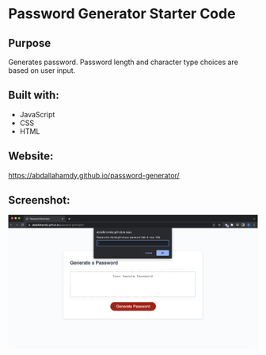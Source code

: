 # Password Generator Starter Code

## Purpose
Generates password. Password length and character type choices are based on user input.

## Built with: 
* JavaScript
* CSS
* HTML

## Website:
https://abdallahamdy.github.io/password-generator/

## Screenshot:
![Alt text](./assets/css/images/website_screenshot.png?raw=true "Password generator website screenshot")